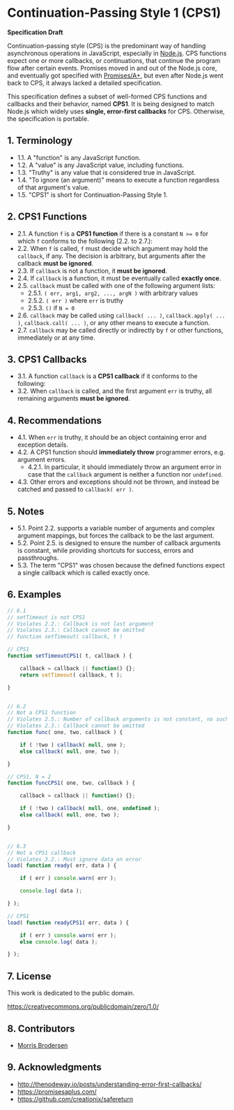 # Continuation-Passing Style 1 (CPS1)

__Specification Draft__

Continuation-passing style (CPS) is the predominant way of handling asynchronous operations in JavaScript, especially in [Node.js](http://nodejs.org/).
CPS functions expect one or more callbacks, or continuations, that continue the program flow after certain events.
Promises moved in and out of the Node.js core,
and eventually got specified with [Promises/A+](https://promisesaplus.com/),
but even after Node.js went back to CPS, it always lacked a detailed specification.

This specification defines a subset of well-formed CPS functions and callbacks and their behavior, named __CPS1__.
It is being designed to match Node.js which widely uses __single, error-first callbacks__ for CPS.
Otherwise, the specification is portable.


## 1. Terminology

- 1.1. A "function" is any JavaScript function.
- 1.2. A "value" is any JavaScript value, including functions.
- 1.3. "Truthy" is any value that is considered true in JavaScript.
- 1.4. "To ignore (an argument)" means to execute a function regardless of that argument's value.
- 1.5. "CPS1" is short for Continuation-Passing Style 1.


## 2. CPS1 Functions

- 2.1. A function `f` is a __CPS1 function__ if there is a constant `N >= 0` for which `f` conforms to the following (2.2. to 2.7.):
- 2.2. When `f` is called, `f` must decide which argument may hold the `callback`, if any.
The decision is arbitrary, but arguments after the callback __must be ignored__.
- 2.3. If `callback` is not a function, it __must be ignored__.
- 2.4. If `callback` is a function, it must be eventually called __exactly once__.
- 2.5. `callback` must be called with one of the following argument lists:
  - 2.5.1. `( err, arg1, arg2, ..., argN )` with arbitrary values
  - 2.5.2. `( err )` where `err` is truthy
  - 2.5.3. `()` if `N = 0`
- 2.6. `callback` may be called using `callback( ... )`, `callback.apply( ... )`, `callback.call( ... )`, or any other means to execute a function.
- 2.7. `callback` may be called directly or indirectly by `f` or other functions, immediately or at any time.


## 3. CPS1 Callbacks

- 3.1. A function `callback` is a __CPS1 callback__ if it conforms to the following:
- 3.2. When `callback` is called, and the first argument `err` is truthy, all remaining arguments __must be ignored__.


## 4. Recommendations

- 4.1. When `err` is truthy, it should be an object containing error and exception details.
- 4.2. A CPS1 function should __immediately throw__ programmer errors, e.g. argument errors.
  - 4.2.1. In particular, it should immediately throw an argument error in case that the `callback` argument is neither a function nor `undefined`.
- 4.3. Other errors and exceptions should not be thrown, and instead be catched and passed to `callback( err )`.


## 5. Notes

- 5.1. Point 2.2. supports a variable number of arguments and complex argument mappings,
but forces the callback to be the last argument.
- 5.2. Point 2.5. is designed to ensure the number of callback arguments is constant,
while providing shortcuts for success, errors and passthroughs.
- 5.3. The term "CPS1" was chosen because the defined functions expect a single callback which is called exactly once.


## 6. Examples

```javascript
// 6.1
// setTimeout is not CPS1
// Violates 2.2.: Callback is not last argument
// Violates 2.3.: Callback cannot be omitted
// function setTimeout( callback, t )

// CPS1
function setTimeoutCPS1( t, callback ) {

	callback = callback || function() {};
	return setTimeout( callback, t );

}


// 6.2
// Not a CPS1 function
// Violates 2.5.: Number of callback arguments is not constant, no such N
// Violates 2.3.: Callback cannot be omitted
function func( one, two, callback ) {

	if ( !two ) callback( null, one );
	else callback( null, one, two );

}

// CPS1, N = 2
function funcCPS1( one, two, callback ) {

	callback = callback || function() {};

	if ( !two ) callback( null, one, undefined );
	else callback( null, one, two );

}


// 6.3
// Not a CPS1 callback
// Violates 3.2.: Must ignore data on error
load( function ready( err, data ) {

	if ( err ) console.warn( err );

	console.log( data );

} );

// CPS1
load( function readyCPS1( err, data ) {

	if ( err ) console.warn( err );
	else console.log( data );

} );
```

## 7. License

This work is dedicated to the public domain.

https://creativecommons.org/publicdomain/zero/1.0/


## 8. Contributors

- [Morris Brodersen](mailto:mb@morrisbrodersen.de)


## 9. Acknowledgments

- http://thenodeway.io/posts/understanding-error-first-callbacks/
- https://promisesaplus.com/
- https://github.com/creationix/safereturn
